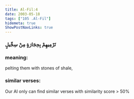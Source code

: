 ```yaml
---
title: Al-Fil:4
date: 2003-05-18
tags: ["105 .Al-Fil"]
hidemeta: true 
ShowPostNavLinks: true 
---
```

### تَرْمِيهِمْ بِحِجَارَةٍ مِنْ سِجِّيلٍ
### meaning: 
pelting them with stones of shale,
### similar verses: 

Our AI only can find similar verses with similarity score > 50% 




